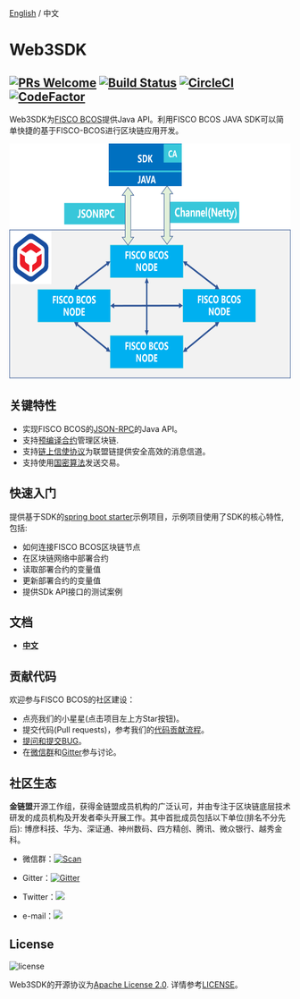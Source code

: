 [English](../README.md) / 中文

# Web3SDK

[![PRs Welcome](https://img.shields.io/badge/PRs-welcome-brightgreen.svg?style=flat-square)](http://makeapullrequest.com)
[![Build Status](https://travis-ci.org/FISCO-BCOS/web3sdk.svg?branch=release-2.0.1)](https://travis-ci.org/FISCO-BCOS/web3sdk)
[![CircleCI](https://circleci.com/gh/FISCO-BCOS/web3sdk/tree/release-2.0.1.svg?style=shield)](https://circleci.com/gh/FISCO-BCOS/web3sdk/tree/release-2.0.1)
[![CodeFactor](https://www.codefactor.io/repository/github/fisco-bcos/web3sdk/badge)](https://www.codefactor.io/repository/github/fisco-bcos/web3sdk)
---
Web3SDK为[FISCO BCOS](https://github.com/FISCO-BCOS/FISCO-BCOS/tree/master)提供Java API。利用FISCO BCOS JAVA SDK可以简单快捷的基于FISCO-BCOS进行区块链应用开发。

<div align="center">
  <img src="../images/sdk.png" width = "600" height = "420"/>
</div>

## 关键特性

- 实现FISCO BCOS的[JSON-RPC](https://fisco-bcos-documentation.readthedocs.io/zh_CN/release-2.0/docs/api.html)的Java API。
- 支持[预编译合约](https://fisco-bcos-documentation.readthedocs.io/zh_CN/release-2.0/docs/manual/smart_contract.html#id2)管理区块链.
- 支持[链上信使协议](https://fisco-bcos-documentation.readthedocs.io/zh_CN/release-2.0/docs/manual/amop_protocol.html)为联盟链提供安全高效的消息信道。
- 支持使用[国密算法](https://fisco-bcos-documentation.readthedocs.io/zh_CN/release-2.0/docs/manual/guomi_crypto.html)发送交易。

## 快速入门
提供基于SDK的[spring boot starter](https://github.com/FISCO-BCOS/spring-boot-starter)示例项目，示例项目使用了SDK的核心特性, 包括:

- 如何连接FISCO BCOS区块链节点
- 在区块链网络中部署合约
- 读取部署合约的变量值
- 更新部署合约的变量值
- 提供SDk API接口的测试案例

## 文档
- [**中文**](https://fisco-bcos-documentation.readthedocs.io/zh_CN/release-2.0/docs/sdk/sdk.html)

## 贡献代码
欢迎参与FISCO BCOS的社区建设：
- 点亮我们的小星星(点击项目左上方Star按钮)。
- 提交代码(Pull requests)，参考我们的[代码贡献流程](CONTRIBUTING_CN.md)。
- [提问和提交BUG](https://github.com/FISCO-BCOS/web3sdk/issues)。
- 在[微信群](images/WeChatQR.jpeg)和[Gitter](https://gitter.im/fisco-bcos/Lobby)参与讨论。

## 社区生态

**金链盟**开源工作组，获得金链盟成员机构的广泛认可，并由专注于区块链底层技术研发的成员机构及开发者牵头开展工作。其中首批成员包括以下单位(排名不分先后): 博彦科技、华为、深证通、神州数码、四方精创、腾讯、微众银行、越秀金科。

- 微信群：[![Scan](https://img.shields.io/badge/style-Scan_QR_Code-green.svg?logo=wechat&longCache=false&style=social&label=Group)](images/WeChatQR.jpeg) 

- Gitter：[![Gitter](https://img.shields.io/badge/style-on_gitter-green.svg?logo=gitter&longCache=false&style=social&label=Chat)](https://gitter.im/fisco-bcos/Lobby) 

- Twitter：[![](https://img.shields.io/twitter/url/http/shields.io.svg?style=social&label=Follow@FiscoBcos)](https://twitter.com/FiscoBcos)

- e-mail：[![](https://img.shields.io/twitter/url/http/shields.io.svg?logo=Gmail&style=social&label=service@fisco.com.cn)](mailto:service@fisco.com.cn)

## License
![license](http://img.shields.io/badge/license-Apache%20v2-blue.svg)

Web3SDK的开源协议为[Apache License 2.0](http://www.apache.org/licenses/). 详情参考[LICENSE](../LICENSE)。
